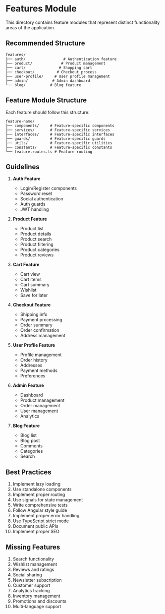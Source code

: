 # Features Module

This directory contains feature modules that represent distinct functionality areas of the application.

## Recommended Structure

```
features/
├── auth/                 # Authentication feature
├── product/             # Product management
├── cart/               # Shopping cart
├── checkout/          # Checkout process
├── user-profile/     # User profile management
├── admin/           # Admin dashboard
└── blog/           # Blog feature
```

## Feature Module Structure

Each feature should follow this structure:
```
feature-name/
├── components/     # Feature-specific components
├── services/       # Feature-specific services
├── interfaces/     # Feature-specific interfaces
├── guards/         # Feature-specific guards
├── utils/          # Feature-specific utilities
├── constants/      # Feature-specific constants
└── feature.routes.ts # Feature routing
```

## Guidelines

1. **Auth Feature**
   - Login/Register components
   - Password reset
   - Social authentication
   - Auth guards
   - JWT handling

2. **Product Feature**
   - Product list
   - Product details
   - Product search
   - Product filtering
   - Product categories
   - Product reviews

3. **Cart Feature**
   - Cart view
   - Cart items
   - Cart summary
   - Wishlist
   - Save for later

4. **Checkout Feature**
   - Shipping info
   - Payment processing
   - Order summary
   - Order confirmation
   - Address management

5. **User Profile Feature**
   - Profile management
   - Order history
   - Addresses
   - Payment methods
   - Preferences

6. **Admin Feature**
   - Dashboard
   - Product management
   - Order management
   - User management
   - Analytics

7. **Blog Feature**
   - Blog list
   - Blog post
   - Comments
   - Categories
   - Search

## Best Practices

1. Implement lazy loading
2. Use standalone components
3. Implement proper routing
4. Use signals for state management
5. Write comprehensive tests
6. Follow Angular style guide
7. Implement proper error handling
8. Use TypeScript strict mode
9. Document public APIs
10. Implement proper SEO

## Missing Features

1. Search functionality
2. Wishlist management
3. Reviews and ratings
4. Social sharing
5. Newsletter subscription
6. Customer support
7. Analytics tracking
8. Inventory management
9. Promotions and discounts
10. Multi-language support 
